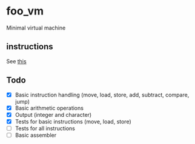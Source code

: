 # foo_vm

Minimal virtual machine

## instructions

See [this](https://github.com/matteac/foo_vm/blob/main/src/instruction.zig)

## Todo

- [x] Basic instruction handling (move, load, store, add, subtract, compare, jump)
- [x] Basic arithmetic operations
- [x] Output (integer and character)
- [x] Tests for basic instructions (move, load, store)
- [ ] Tests for all instructions
- [ ] Basic assembler
